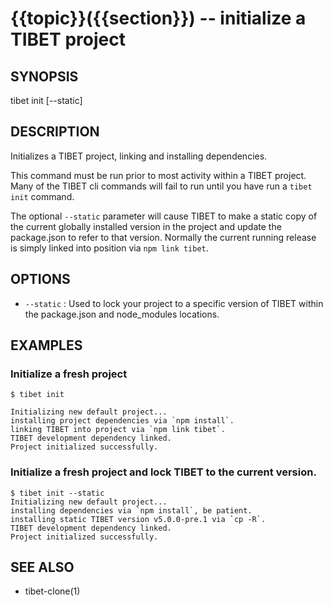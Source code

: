 {{topic}}({{section}}) -- initialize a TIBET project
=============================================

## SYNOPSIS

tibet init [--static]

## DESCRIPTION

Initializes a TIBET project, linking and installing dependencies.

This command must be run prior to most activity within a TIBET
project. Many of the TIBET cli commands will fail to run until
you have run a `tibet init` command.

The optional `--static` parameter will cause TIBET to make a static copy of
the current globally installed version in the project and update the
package.json to refer to that version. Normally the current running release is
simply linked into position via `npm link tibet`.

## OPTIONS

  * `--static` :
    Used to lock your project to a specific version of TIBET within the
package.json and node_modules locations.

## EXAMPLES

### Initialize a fresh project

    $ tibet init

    Initializing new default project...
    installing project dependencies via `npm install`.
    linking TIBET into project via `npm link tibet`.
    TIBET development dependency linked.
    Project initialized successfully.

### Initialize a fresh project and lock TIBET to the current version.

    $ tibet init --static
    Initializing new default project...
    installing dependencies via `npm install`, be patient.
    installing static TIBET version v5.0.0-pre.1 via `cp -R`.
    TIBET development dependency linked.
    Project initialized successfully.

## SEE ALSO

  * tibet-clone(1)
